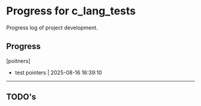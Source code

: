 # Progress for c_lang_tests
Progress log of project development.

## Progress


[poitners]

- test pointers | 2025-08-16 16:39:10

---
## TODO's


